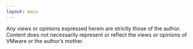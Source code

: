 ```yaml
---
layout: main
---
```

Any views or opinions expressed herein are strictly those of the author. Content does not necessarily represent or reflect the views or opinions of VMware or the author’s mother.
